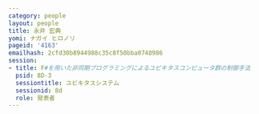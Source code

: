 ```yaml
---
category: people
layout: people
title: 永井 宏典
yomi: ナガイ ヒロノリ
pageid: '4163'
emailhash: 2cfd30b8944988c35c8f50bba0748986
session:
- title: F#を用いた非同期プログラミングによるユビキタスコンピュータ群の制御手法
  psid: 8D-3
  sessiontitle: ユビキタスシステム
  sessionid: 8d
  role: 発表者
---
```

